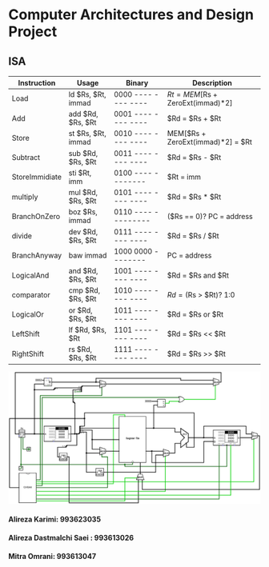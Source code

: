 # Computer Architectures and Design Project  
## ISA  
| Instruction | Usage | Binary | Description |
| --- | --- | --- | --- |
| Load           | ld  $Rs, $Rt, immad | 0000 ---- ---- ---- | $Rt = MEM[$Rs + ZeroExt(immad)*2]|  
| Add            | add $Rd, $Rs, $Rt   | 0001 ---- ---- ---- | $Rd = $Rs + $Rt |  
| Store          | st  $Rs, $Rt, immad | 0010 ---- ---- ---- | MEM[$Rs + ZeroExt(immad)*2] = $Rt |  
| Subtract       | sub $Rd, $Rs, $Rt   | 0011 ---- ---- ---- | $Rd = $Rs - $Rt |  
| StoreImmidiate | sti $Rt, imm        | 0100 ---- --------  | $Rt = imm |  
| multiply       | mul $Rd, $Rs, $Rt   | 0101 ---- ---- ---- | $Rd = $Rs * $Rt |  
| BranchOnZero   | boz $Rs, immad      | 0110 ---- --------- | ($Rs == 0)? PC = address |  
| divide         | dev $Rd, $Rs, $Rt   | 0111 ---- ---- ---- | $Rd = $Rs / $Rt |  
| BranchAnyway   | baw immad           | 1000 0000 --------  | PC = address |  
| LogicalAnd     | and $Rd, $Rs, $Rt   | 1001 ---- ---- ---- | $Rd = $Rs and $Rt |
| comparator     | cmp $Rd, $Rs, $Rt   | 1010 ---- ---- ---- | $Rd = ($Rs > $Rt)? 1:0 |  
| LogicalOr      | or  $Rd, $Rs, $Rt   | 1011 ---- ---- ---- | $Rd = $Rs or $Rt |  
| LeftShift      | lf  $Rd, $Rs, $Rt   | 1101 ---- ---- ---- | $Rd = $Rs << $Rt |  
| RightShift     | rs  $Rd, $Rs, $Rt   | 1111 ---- ---- ---- | $Rd = $Rs >> $Rt |  
  
![main](CPU.png)

#### Alireza Karimi: 993623035  
#### Alireza Dastmalchi Saei : 993613026
#### Mitra Omrani: 993613047  
